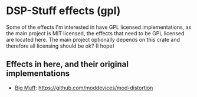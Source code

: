 # DSP-Stuff effects (gpl)

Some of the effects I'm interested in have GPL licensed implementations, as the
main project is MIT licensed, the effects that need to be GPL licensed are
located here. The main project optionally depends on this crate and therefore
all licensing should be ok? (I hope)


## Effects in here, and their original implementations

- [Big Muff](src/muff.rs): https://github.com/moddevices/mod-distortion
